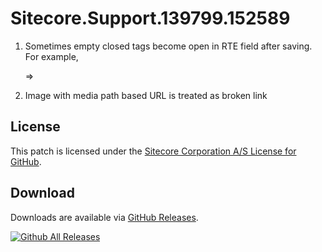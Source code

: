 # Sitecore.Support.139799.152589
1) Sometimes empty closed tags become open in RTE field after saving. For example, </p> => <p>
2) Image with media path based URL is treated as broken link

## License  
This patch is licensed under the [Sitecore Corporation A/S License for GitHub](https://github.com/sitecoresupport/Sitecore.Support.139799.152589/blob/master/LICENSE).  

## Download  
Downloads are available via [GitHub Releases](https://github.com/sitecoresupport/Sitecore.Support.139799.152589/releases).  

[![Github All Releases](https://img.shields.io/github/downloads/SitecoreSupport/Sitecore.Support.139799.152589/total.svg)](https://github.com/SitecoreSupport/Sitecore.Support.139799.152589/releases)
